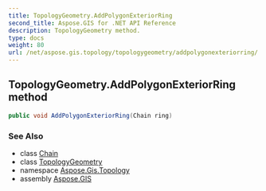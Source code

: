 ```yaml
---
title: TopologyGeometry.AddPolygonExteriorRing
second_title: Aspose.GIS for .NET API Reference
description: TopologyGeometry method. 
type: docs
weight: 80
url: /net/aspose.gis.topology/topologygeometry/addpolygonexteriorring/
---
```

## TopologyGeometry.AddPolygonExteriorRing method

```csharp
public void AddPolygonExteriorRing(Chain ring)
```

### See Also

* class [Chain](../../chain/)
* class [TopologyGeometry](../)
* namespace [Aspose.Gis.Topology](../../topologygeometry/)
* assembly [Aspose.GIS](../../../)


